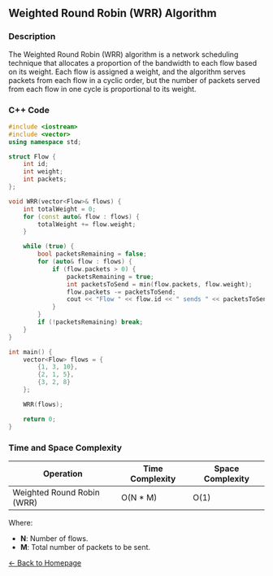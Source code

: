 ## Weighted Round Robin (WRR) Algorithm

### Description
The Weighted Round Robin (WRR) algorithm is a network scheduling technique that allocates a proportion of the bandwidth to each flow based on its weight. Each flow is assigned a weight, and the algorithm serves packets from each flow in a cyclic order, but the number of packets served from each flow in one cycle is proportional to its weight.

### C++ Code

```cpp
#include <iostream>
#include <vector>
using namespace std;

struct Flow {
    int id;
    int weight;
    int packets;
};

void WRR(vector<Flow>& flows) {
    int totalWeight = 0;
    for (const auto& flow : flows) {
        totalWeight += flow.weight;
    }

    while (true) {
        bool packetsRemaining = false;
        for (auto& flow : flows) {
            if (flow.packets > 0) {
                packetsRemaining = true;
                int packetsToSend = min(flow.packets, flow.weight);
                flow.packets -= packetsToSend;
                cout << "Flow " << flow.id << " sends " << packetsToSend << " packets." << endl;
            }
        }
        if (!packetsRemaining) break;
    }
}

int main() {
    vector<Flow> flows = {
        {1, 3, 10},
        {2, 1, 5},
        {3, 2, 8}
    };

    WRR(flows);

    return 0;
}
```
### Time and Space Complexity

| Operation                  | Time Complexity | Space Complexity |
|----------------------------|-----------------|------------------|
| Weighted Round Robin (WRR) | O(N * M)        | O(1)             |

Where:
- **N**: Number of flows.
- **M**: Total number of packets to be sent.

[← Back to Homepage](https://mehwishferoz.github.io/#12-️-data-compression)